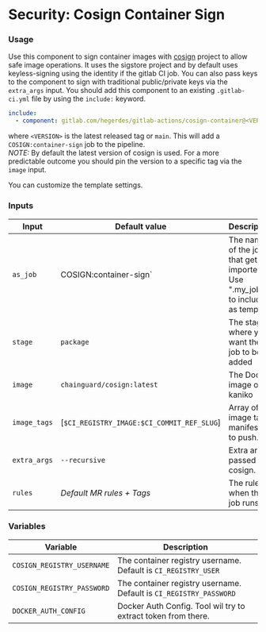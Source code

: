 # Security: Cosign Container Sign

### Usage

Use this component to sign container images with [cosign](https://www.sigstore.dev/) project to allow safe image operations. It uses the sigstore project and by default uses keyless-signing using the identity if the gitlab CI job. You can also pass keys to the component to sign with traditional public/private keys via the `extra_args` input.
You should add this component to an existing `.gitlab-ci.yml` file by using the `include:`
keyword.

```yaml
include:
  - component: gitlab.com/hegerdes/gitlab-actions/cosign-container@<VERSION>
```

where `<VERSION>` is the latest released tag or `main`. This will add a `COSIGN:container-sign` job to the pipeline.  
*NOTE:* By default the latest version of cosign is used. For a more predictable outcome you should pin the version to a specific tag via the `image` input.

You can customize the template settings.
### Inputs

| Input        | Default value                              | Description                                                                  |
| ------------ | ------------------------------------------ | ---------------------------------------------------------------------------- |
| `as_job`     | COSIGN:container-sign`                     | The name of the job that gets imported. Use ".my_job" to include as template |
| `stage`      | `package`                                  | The stage where you want the job to be added                                 |
| `image`      | `chainguard/cosign:latest`                 | The Docker image of kaniko                                                   |
| `image_tags` | [`$CI_REGISTRY_IMAGE:$CI_COMMIT_REF_SLUG`] | Array of the image tags manifests to push.                                   |
| `extra_args` | `--recursive`                              | Extra args passed to cosign.                                                 |
| `rules`      | *Default MR rules + Tags*                  | The rules when the job runs                                                  |

### Variables

| Variable                   | Description                                                        |
| -------------------------- | ------------------------------------------------------------------ |
| `COSIGN_REGISTRY_USERNAME` | The container registry username. Default is `CI_REGISTRY_USER`     |
| `COSIGN_REGISTRY_PASSWORD` | The container registry username. Default is `CI_REGISTRY_PASSWORD` |
| `DOCKER_AUTH_CONFIG`       | Docker Auth Config. Tool wil try to extract token from there.      |
